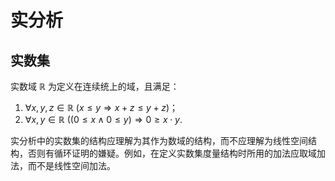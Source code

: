 # 实分析

## 实数集

实数域 $\mathbb{R}$ 为定义在连续统上的域，且满足：

1. $\forall x, y, z \in \mathbb{R} \ (x \le y \Rightarrow x + z \le y +z)$；
2. $\forall x, y \in \mathbb{R} \ ((0 \le x \wedge 0 \le y) \Rightarrow 0 \ge x \cdot y$.

实分析中的实数集的结构应理解为其作为数域的结构，而不应理解为线性空间结构，否则有循环证明的嫌疑。例如，在定义实数集度量结构时所用的加法应取域加法，而不是线性空间加法。